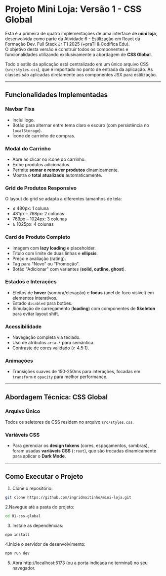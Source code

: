 # Projeto Mini Loja: Versão 1 - CSS Global

Esta é a primeira de quatro implementações de uma interface de **mini loja**, desenvolvida como parte da Atividade 6 - Estilização em React da Formação Dev. Full Stack Jr T1 2025 (+praTi & Codifica Edu).  
O objetivo desta versão é construir todos os componentes e funcionalidades utilizando exclusivamente a abordagem de **CSS Global**.

Todo o estilo da aplicação está centralizado em um único arquivo CSS (`src/styles.css`), que é importado no ponto de entrada da aplicação. As classes são aplicadas diretamente aos componentes JSX para estilização.

---

## Funcionalidades Implementadas

### Navbar Fixa
- Inclui logo.
- Botão para alternar entre tema claro e escuro (com persistência no `localStorage`).
- Ícone de carrinho de compras.

### Modal do Carrinho
- Abre ao clicar no ícone do carrinho.
- Exibe produtos adicionados.
- Permite **somar e remover produtos** dinamicamente.
- Mostra o **total atualizado** automaticamente.

### Grid de Produtos Responsivo
O layout do grid se adapta a diferentes tamanhos de tela:

- ≤ 480px: 1 coluna
- 481px – 768px: 2 colunas
- 769px – 1024px: 3 colunas
- ≥ 1025px: 4 colunas

### Card de Produto Completo
- Imagem com **lazy loading** e placeholder.
- Título com limite de duas linhas e **ellipsis**.
- Preço e avaliação (rating).
- Tag para "Novo" ou "Promoção".
- Botão "Adicionar" com variantes (**solid, outline, ghost**).

### Estados e Interações
- Efeitos de **hover** (sombra/elevação) e **focus** (anel de foco visível) em elementos interativos.
- Estado `disabled` para botões.
- Simulação de carregamento (**loading**) com componentes de **Skeleton** para evitar layout shift.

### Acessibilidade
- Navegação completa via teclado.
- Uso de atributos `aria-*` para semântica.
- Contraste de cores validado (≥ 4.5:1).

### Animações
- Transições suaves de 150-250ms para interações, focadas em `transform` e `opacity` para melhor performance.

---

## Abordagem Técnica: CSS Global

### Arquivo Único
Todos os seletores de CSS residem no arquivo `src/styles.css`.

### Variáveis CSS
- Para gerenciar os **design tokens** (cores, espaçamentos, sombras), foram usadas **variáveis CSS** (`:root`), que são trocadas dinamicamente para aplicar o **Dark Mode**.

---

## Como Executar o Projeto

1. Clone o repositório:
```bash
git clone https://github.com/ingridmoitinho/mini-loja.git
```

2.Navegue até a pasta do projeto:
```bash
cd 01-css-global
```

3. Instale as dependências:
```bash
npm install
```

4.Inicie o servidor de desenvolvimento:
```bash
npm run dev
```

5. Abra http://localhost:5173
 (ou a porta indicada no terminal) no seu navegador.